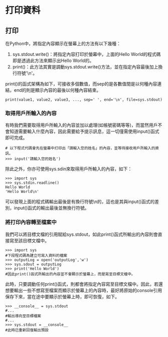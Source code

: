 # 打印資料

## 打印

在Python中，將指定內容顯示在螢幕上的方法有以下幾種：  
1. sys.stdout.write\(\)：將指定內容打印於螢幕中，上面的Hello World的程式碼即是透過此方法來顯示出Hello World的。  
2. print\(\)：此方法其實是調動sys.stdout.write\(\)方法，並在指定內容最後加上換行符號'\n'。

print\(\)的函式架構為如下，可接收多個數值，而sep的是各數值間是以何種內容連結，end的則是顯示內容的最後以何種內容結束。

```text
print(value1, value2, value3, ..., sep=' ', end='\n', file=sys.stdout)
```

### 取得用戶所輸入的內容

有時我們需要取得用戶所輸入的內容並加以處理\(如帳號密碼等等\)，而當然用戶不會知道需要輸入什麼內容，因此需要給予提示訊息，這一切僅需使用input\(\)函式即可完成。

```text
# 以下程式代碼會先在螢幕中打印出「請輸入您的姓名」的內容，並等待接收用戶所輸入的資訊。
>>> input('請輸入您的姓名')
```

除此之外，你亦可使用sys.sdin來取得用戶所輸入的內容，如下：

```text
>>> import sys
>>> sys.stdin.readline()
Hello World
'Hello World\n'
```

可以發現上面的程式碼輸出最後是有換行符號\n的，這也是其與input\(\)函式的差別，input\(\)函式的輸出最後並無換行符號。

### 將打印內容轉至檔案中

我們可以將目標文檔的引用賦給sys.stdout，如此print\(\)函式所輸出的內容則會直接寫至該目標文檔中。

```text
>>> import sys
#下段程式碼為建立可寫入資料的檔案
>>> outputLog = open('outputLog','w')
>>> sys.sdout = outputLog
>>> print('Hello World')
#因此print()函式所輸出的內容並不會顯示於螢幕上，而是寫至目標文檔中。
```

此時，只要調動任何print\(\)函式，則都會將指定內容寫至目標文檔中。因此，若還想要輸出一些不想寫至檔案而顯示於螢幕上的內容時，最好將原始的console引用保存下來，當在途中要顯示於螢幕上時，即可恢復，如下。

```text
>>> __console__ = sys.stdout
#...
#輸出導向至目標檔案
#...
>>> sys.stdout = __console__
#此時已重新回復輸出預設
```

